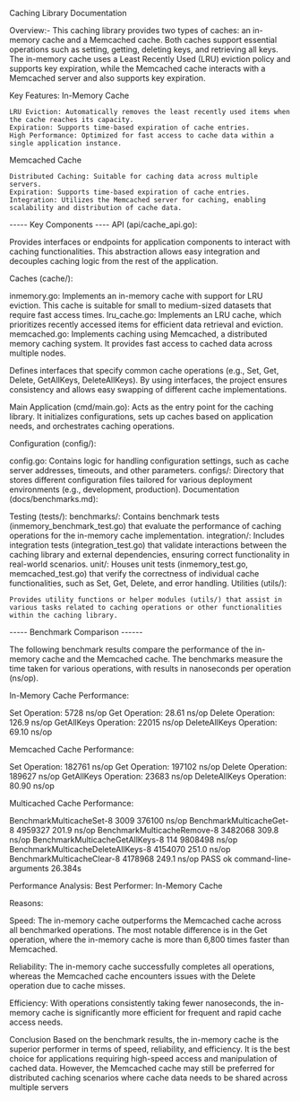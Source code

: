Caching Library Documentation

Overview:-
	This caching library provides two types of caches: an in-memory cache and a Memcached cache. Both caches support essential operations such as setting, getting, deleting keys, and retrieving all keys. The in-memory cache uses a Least Recently Used (LRU) eviction policy and supports key expiration, while the Memcached cache interacts with a Memcached server and also supports key expiration.

Key Features:
   In-Memory Cache

	LRU Eviction: Automatically removes the least recently used items when the cache reaches its capacity.
	Expiration: Supports time-based expiration of cache entries.
	High Performance: Optimized for fast access to cache data within a single application instance.

   Memcached Cache

	Distributed Caching: Suitable for caching data across multiple servers.
	Expiration: Supports time-based expiration of cache entries.
	Integration: Utilizes the Memcached server for caching, enabling scalability and distribution of cache data.

----- Key Components ----
API (api/cache_api.go):

Provides interfaces or endpoints for application components to interact with caching functionalities. This abstraction allows easy integration and decouples caching logic from the rest of the application.

Caches (cache/):

inmemory.go: Implements an in-memory cache with support for LRU eviction. This cache is suitable for small to medium-sized datasets that require fast access times.
lru_cache.go: Implements an LRU cache, which prioritizes recently accessed items for efficient data retrieval and eviction.
memcached.go: Implements caching using Memcached, a distributed memory caching system. It provides fast access to cached data across multiple nodes.

Defines interfaces that specify common cache operations (e.g., Set, Get, Delete, GetAllKeys, DeleteAllKeys). By using interfaces, the project ensures consistency and allows easy swapping of different cache implementations.

Main Application (cmd/main.go): Acts as the entry point for the caching library. It initializes configurations, sets up caches based on application needs, and orchestrates caching operations.

Configuration (config/):

config.go: Contains logic for handling configuration settings, such as cache server addresses, timeouts, and other parameters.
configs/: Directory that stores different configuration files tailored for various deployment environments (e.g., development, production).
Documentation (docs/benchmarks.md):

Testing (tests/):
	benchmarks/: Contains benchmark tests (inmemory_benchmark_test.go) that evaluate the performance of caching operations for the in-memory cache implementation.
	integration/: Includes integration tests (integration_test.go) that validate interactions between the caching library and external dependencies, ensuring correct functionality in real-world scenarios.
	unit/: Houses unit tests (inmemory_test.go, memcached_test.go) that verify the correctness of individual cache functionalities, such as Set, Get, Delete, and error handling.
Utilities (utils/):

	Provides utility functions or helper modules (utils/) that assist in various tasks related to caching operations or other functionalities within the caching library.

----- Benchmark Comparison ------

The following benchmark results compare the performance of the in-memory cache and the Memcached cache. The benchmarks measure the time taken for various operations, with results 	in nanoseconds per operation (ns/op).

In-Memory Cache Performance:

Set Operation: 5728 ns/op
Get Operation: 28.61 ns/op
Delete Operation: 126.9 ns/op
GetAllKeys Operation: 22015 ns/op
DeleteAllKeys Operation: 69.10 ns/op

Memcached Cache Performance:

Set Operation: 182761 ns/op
Get Operation: 197102 ns/op
Delete Operation: 189627 ns/op
GetAllKeys Operation: 23683 ns/op
DeleteAllKeys Operation: 80.90 ns/op

Multicached Cache Performance:

BenchmarkMulticacheSet-8             	    3009	    376100 ns/op
BenchmarkMulticacheGet-8             	 4959327	       201.9 ns/op
BenchmarkMulticacheRemove-8          	 3482068	       309.8 ns/op
BenchmarkMulticacheGetAllKeys-8      	     114	   9808498 ns/op
BenchmarkMulticacheDeleteAllKeys-8   	 4154070	       251.0 ns/op
BenchmarkMulticacheClear-8           	 4178968	       249.1 ns/op
PASS
ok  	command-line-arguments	26.384s


Performance Analysis:
Best Performer: In-Memory Cache

Reasons:

Speed: The in-memory cache outperforms the Memcached cache across all benchmarked operations. 
The most notable difference is in the Get operation, where the in-memory cache is more than 6,800 times faster than Memcached.

Reliability: The in-memory cache successfully completes all operations, whereas the Memcached cache encounters issues with the Delete operation due to cache misses.

Efficiency: With operations consistently taking fewer nanoseconds, the in-memory cache is significantly more efficient for frequent and rapid cache access needs.

Conclusion
Based on the benchmark results, the in-memory cache is the superior performer in terms of speed, reliability, and efficiency. It is the best choice for applications requiring high-speed access and manipulation of cached data. However, the Memcached cache may still be preferred for distributed caching scenarios where cache data needs to be shared across multiple servers
